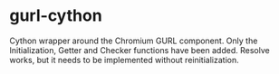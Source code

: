 # gurl-cython
Cython wrapper around the Chromium GURL component.
Only the Initialization, Getter and Checker functions have been added. Resolve works, but it needs to be implemented 
without reinitialization.
